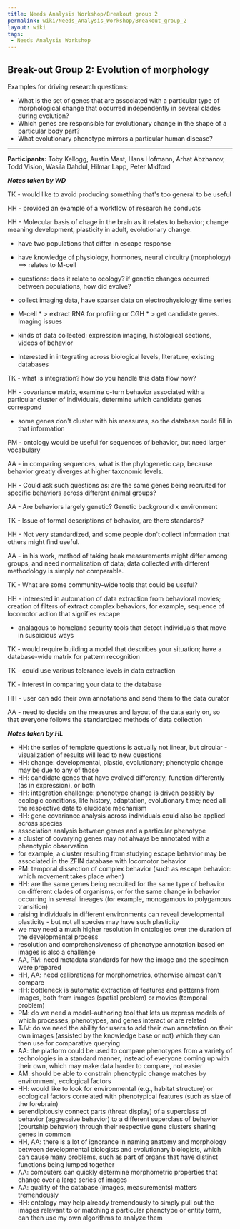 ```yaml
---
title: Needs Analysis Workshop/Breakout group 2
permalink: wiki/Needs_Analysis_Workshop/Breakout_group_2
layout: wiki
tags:
 - Needs Analysis Workshop
---
```


## Break-out Group 2: Evolution of morphology

Examples for driving research questions:

- What is the set of genes that are associated with a particular type of
  morphological change that occurred independently in several clades
  during evolution?
- Which genes are responsible for evolutionary change in the shape of a
  particular body part?
- What evolutionary phenotype mirrors a particular human disease?

  
----  
**Participants:** Toby Kellogg, Austin Mast, Hans Hofmann, Arhat
Abzhanov, Todd Vision, Wasila Dahdul, Hilmar Lapp, Peter Midford

***Notes taken by WD***

TK - would like to avoid producing something that's too general to be
useful

HH - provided an example of a workflow of research he conducts

HH - Molecular basis of chage in the brain as it relates to behavior;
change meaning development, plasticity in adult, evolutionary change.

- have two populations that differ in escape response

<!-- -->

- have knowledge of physiology, hormones, neural circuitry (morphology)
  ==\> relates to M-cell

<!-- -->

- questions: does it relate to ecology? if genetic changes occurred
  between populations, how did evolve?

<!-- -->

- collect imaging data, have sparser data on electrophysiology time
  series

<!-- -->

- M-cell \* \> extract RNA for profiling or CGH \* \> get candidate
  genes. Imaging issues

<!-- -->

- kinds of data collected: expression imaging, histological sections,
  videos of behavior

<!-- -->

- Interested in integrating across biological levels, literature,
  existing databases

TK - what is integration? how do you handle this data flow now?

HH - covariance matrix, examine c-turn behavior associated with a
particular cluster of individuals, determine which candidate genes
correspond

- some genes don't cluster with his measures, so the database could fill
  in that information

PM - ontology would be useful for sequences of behavior, but need larger
vocabulary

AA - in comparing sequences, what is the phylogenetic cap, because
behavior greatly diverges at higher taxonomic levels.

HH - Could ask such questions as: are the same genes being recruited for
specific behaviors across different animal groups?

AA - Are behaviors largely genetic? Genetic background x environment

TK - Issue of formal descriptions of behavior, are there standards?

HH - Not very standardized, and some people don't collect information
that others might find useful.

AA - in his work, method of taking beak measurements might differ among
groups, and need normalization of data; data collected with different
methodology is simply not comparable.

TK - What are some community-wide tools that could be useful?

HH - interested in automation of data extraction from behavioral movies;
creation of filters of extract complex behaviors, for example, sequence
of locomotor action that signifies escape

- analagous to homeland security tools that detect individuals that move
  in suspicious ways

TK - would require building a model that describes your situation; have
a database-wide matrix for pattern recognition

TK - could use various tolerance levels in data extraction

TK - interest in comparing your data to the database

HH - user can add their own annotations and send them to the data
curator

AA - need to decide on the measures and layout of the data early on, so
that everyone follows the standardized methods of data collection

***Notes taken by HL***

- HH: the series of template questions is actually not linear, but
  circular - visualization of results will lead to new questions
- HH: change: developmental, plastic, evolutionary; phenotypic change
  may be due to any of those
- HH: candidate genes that have evolved differently, function
  differently (as in expression), or both
- HH: integration challenge: phenotype change is driven possibly by
  ecologic conditions, life history, adaptation, evolutionary time; need
  all the respective data to elucidate mechanism
- HH: gene covariance analysis across individuals could also be applied
  across species
- association analysis between genes and a particular phenotype
- a cluster of covarying genes may not always be annotated with a
  phenotypic observation
- for example, a cluster resulting from studying escape behavior may be
  associated in the ZFIN database with locomotor behavior
- PM: temporal dissection of complex behavior (such as escape behavior:
  which movement takes place when)
- HH: are the same genes being recruited for the same type of behavior
  on different clades of organisms, or for the same change in behavior
  occurring in several lineages (for example, monogamous to polygamous
  transition)
- raising individuals in different environments can reveal developmental
  plasticity - but not all species may have such plasticity
- we may need a much higher resolution in ontologies over the duration
  of the developmental process
- resolution and comprehensiveness of phenotype annotation based on
  images is also a challenge
- AA, PM: need metadata standards for how the image and the specimen
  were prepared
- HH, AA: need calibrations for morphometrics, otherwise almost can't
  compare
- HH: bottleneck is automatic extraction of features and patterns from
  images, both from images (spatial problem) or movies (temporal
  problem)
- PM: do we need a model-authoring tool that lets us express models of
  which processes, phenotypes, and genes interact or are related
- TJV: do we need the ability for users to add their own annotation on
  their own images (assisted by the knowledge base or not) which they
  can then use for comparative querying
- AA: the platform could be used to compare phenotypes from a variety of
  technologies in a standard manner, instead of everyone coming up with
  their own, which may make data harder to compare, not easier
- AM: should be able to constrain phenotypic change matches by
  environment, ecological factors
- HH: would like to look for environmental (e.g., habitat structure) or
  ecological factors correlated with phenotypical features (such as size
  of the forebrain)
- serendipitously connect parts (threat display) of a superclass of
  behavior (aggressive behavior) to a different superclass of behavior
  (courtship behavior) through their respective gene clusters sharing
  genes in common
- HH, AA: there is a lot of ignorance in naming anatomy and morphology
  between developmental biologists and evolutionary biologists, which
  can cause many problems, such as part of organs that have distinct
  functions being lumped together
- AA: computers can quickly determine morphometric properties that
  change over a large series of images
- AA: quality of the database (images, measurements) matters
  tremendously
- HH: ontology may help already tremendously to simply pull out the
  images relevant to or matching a particular phenotype or entity term,
  can then use my own algorithms to analyze them
